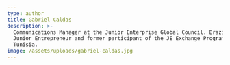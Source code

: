```yaml
---
type: author
title: Gabriel Caldas
description: >-
  Communications Manager at the Junior Enterprise Global Council. Brazilian
  Junior Entrepreneur and former participant of the JE Exchange Program in
  Tunisia.
image: /assets/uploads/gabriel-caldas.jpg
---
```



